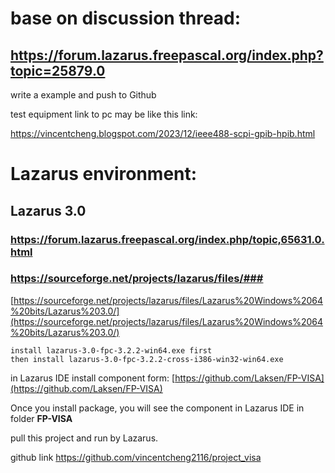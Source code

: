 # base on discussion thread:

## https://forum.lazarus.freepascal.org/index.php?topic=25879.0

write a example and push to Github

test equipment link to pc may be like this link:

https://vincentcheng.blogspot.com/2023/12/ieee488-scpi-gpib-hpib.html

# Lazarus environment:
## Lazarus 3.0
### https://forum.lazarus.freepascal.org/index.php/topic,65631.0.html  
### https://sourceforge.net/projects/lazarus/files/###

[https://sourceforge.net/projects/lazarus/files/Lazarus%20Windows%2064%20bits/Lazarus%203.0/](https://sourceforge.net/projects/lazarus/files/Lazarus%20Windows%2064%20bits/Lazarus%203.0/)
```
install lazarus-3.0-fpc-3.2.2-win64.exe first 
then install lazarus-3.0-fpc-3.2.2-cross-i386-win32-win64.exe
```

in Lazarus IDE install component  form:
[https://github.com/Laksen/FP-VISA](https://github.com/Laksen/FP-VISA)

Once you install package, you will see the component in Lazarus IDE in folder **FP-VISA**

pull this project and run by Lazarus.

github link https://github.com/vincentcheng2116/project_visa



